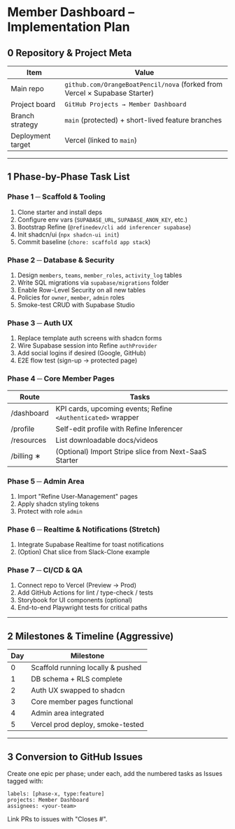 # Member Dashboard – Implementation Plan

## 0 Repository & Project Meta
| Item | Value |
|------|-------|
| Main repo | `github.com/OrangeBoatPencil/nova` (forked from Vercel × Supabase Starter) |
| Project board | `GitHub Projects → Member Dashboard` |
| Branch strategy | `main` (protected) + short-lived feature branches |
| Deployment target | Vercel (linked to `main`) |

---

## 1 Phase-by-Phase Task List

### Phase 1 ─ Scaffold & Tooling
1. Clone starter and install deps  
2. Configure env vars (`SUPABASE_URL`, `SUPABASE_ANON_KEY`, etc.)  
3. Bootstrap Refine (`@refinedev/cli add inferencer supabase`)  
4. Init shadcn/ui (`npx shadcn-ui init`)  
5. Commit baseline (`chore: scaffold app stack`)

### Phase 2 ─ Database & Security
1. Design `members`, `teams`, `member_roles`, `activity_log` tables  
2. Write SQL migrations via `supabase/migrations` folder  
3. Enable Row-Level Security on all new tables  
4. Policies for `owner`, `member`, `admin` roles  
5. Smoke-test CRUD with Supabase Studio

### Phase 3 ─ Auth UX
1. Replace template auth screens with shadcn forms  
2. Wire Supabase session into Refine `authProvider`  
3. Add social logins if desired (Google, GitHub)  
4. E2E flow test (sign-up → protected page)

### Phase 4 ─ Core Member Pages
| Route        | Tasks |
|--------------|-------|
| /dashboard   | KPI cards, upcoming events; Refine `<Authenticated>` wrapper |
| /profile     | Self-edit profile with Refine Inferencer |
| /resources   | List downloadable docs/videos |
| /billing ∗   | (Optional) Import Stripe slice from Next-SaaS Starter |

### Phase 5 ─ Admin Area
1. Import "Refine User-Management" pages  
2. Apply shadcn styling tokens  
3. Protect with role `admin`

### Phase 6 ─ Realtime & Notifications (Stretch)
1. Integrate Supabase Realtime for toast notifications  
2. (Option) Chat slice from Slack-Clone example

### Phase 7 ─ CI/CD & QA
1. Connect repo to Vercel (Preview → Prod)  
2. Add GitHub Actions for lint / type-check / tests  
3. Storybook for UI components (optional)  
4. End-to-end Playwright tests for critical paths

---

## 2 Milestones & Timeline (Aggressive)

| Day | Milestone |
|-----|-----------|
| 0   | Scaffold running locally & pushed |
| 1   | DB schema + RLS complete |
| 2   | Auth UX swapped to shadcn |
| 3   | Core member pages functional |
| 4   | Admin area integrated |
| 5   | Vercel prod deploy, smoke-tested |

---

## 3 Conversion to GitHub Issues

Create one epic per phase; under each, add the numbered tasks as Issues tagged with:
```
labels: [phase-x, type:feature]
projects: Member Dashboard
assignees: <your-team>
```
Link PRs to issues with "Closes #<n>". 